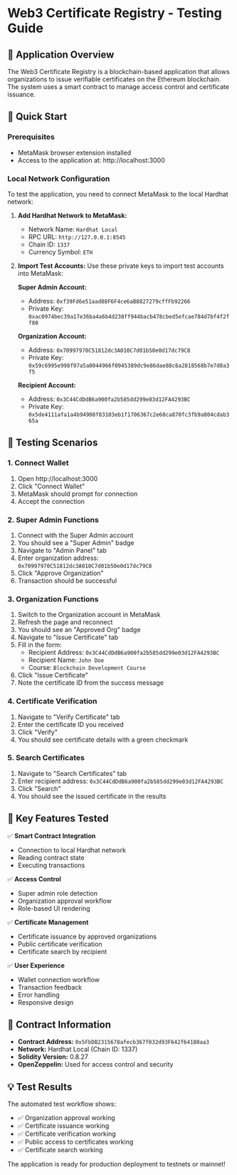 # Web3 Certificate Registry - Testing Guide

## 🎯 Application Overview

The Web3 Certificate Registry is a blockchain-based application that allows organizations to issue verifiable certificates on the Ethereum blockchain. The system uses a smart contract to manage access control and certificate issuance.

## 🚀 Quick Start

### Prerequisites
- MetaMask browser extension installed
- Access to the application at: http://localhost:3000

### Local Network Configuration
To test the application, you need to connect MetaMask to the local Hardhat network:

1. **Add Hardhat Network to MetaMask:**
   - Network Name: `Hardhat Local`
   - RPC URL: `http://127.0.0.1:8545`
   - Chain ID: `1337`
   - Currency Symbol: `ETH`

2. **Import Test Accounts:**
   Use these private keys to import test accounts into MetaMask:
   
   **Super Admin Account:**
   - Address: `0xf39Fd6e51aad88F6F4ce6aB8827279cffFb92266`
   - Private Key: `0xac0974bec39a17e36ba4a6b4d238ff944bacb478cbed5efcae784d7bf4f2ff80`
   
   **Organization Account:**
   - Address: `0x70997970C51812dc3A010C7d01b50e0d17dc79C8`
   - Private Key: `0x59c6995e998f97a5a0044966f0945389dc9e86dae88c6a2818568b7e7d8a3f5`
   
   **Recipient Account:**
   - Address: `0x3C44CdDdB6a900fa2b585dd299e03d12FA4293BC`
   - Private Key: `0x5de4111afa1a4b94908f83103eb1f1706367c2e68ca870fc3fb9a804cdab365a`

## 🧪 Testing Scenarios

### 1. Connect Wallet
1. Open http://localhost:3000
2. Click "Connect Wallet"
3. MetaMask should prompt for connection
4. Accept the connection

### 2. Super Admin Functions
1. Connect with the Super Admin account
2. You should see a "Super Admin" badge
3. Navigate to "Admin Panel" tab
4. Enter organization address: `0x70997970C51812dc3A010C7d01b50e0d17dc79C8`
5. Click "Approve Organization"
6. Transaction should be successful

### 3. Organization Functions
1. Switch to the Organization account in MetaMask
2. Refresh the page and reconnect
3. You should see an "Approved Org" badge
4. Navigate to "Issue Certificate" tab
5. Fill in the form:
   - Recipient Address: `0x3C44CdDdB6a900fa2b585dd299e03d12FA4293BC`
   - Recipient Name: `John Doe`
   - Course: `Blockchain Development Course`
6. Click "Issue Certificate"
7. Note the certificate ID from the success message

### 4. Certificate Verification
1. Navigate to "Verify Certificate" tab
2. Enter the certificate ID you received
3. Click "Verify"
4. You should see certificate details with a green checkmark

### 5. Search Certificates
1. Navigate to "Search Certificates" tab
2. Enter recipient address: `0x3C44CdDdB6a900fa2b585dd299e03d12FA4293BC`
3. Click "Search"
4. You should see the issued certificate in the results

## 🎯 Key Features Tested

✅ **Smart Contract Integration**
- Connection to local Hardhat network
- Reading contract state
- Executing transactions

✅ **Access Control**
- Super admin role detection
- Organization approval workflow
- Role-based UI rendering

✅ **Certificate Management**
- Certificate issuance by approved organizations
- Public certificate verification
- Certificate search by recipient

✅ **User Experience**
- Wallet connection workflow
- Transaction feedback
- Error handling
- Responsive design

## 🔧 Contract Information

- **Contract Address:** `0x5FbDB2315678afecb367f032d93F642f64180aa3`
- **Network:** Hardhat Local (Chain ID: 1337)
- **Solidity Version:** 0.8.27
- **OpenZeppelin:** Used for access control and security

## 💡 Test Results

The automated test workflow shows:
- ✅ Organization approval working
- ✅ Certificate issuance working
- ✅ Certificate verification working
- ✅ Public access to certificates working
- ✅ Certificate search working

The application is ready for production deployment to testnets or mainnet!